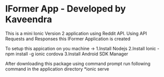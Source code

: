 # IFormer App - Developed by Kaveendra
This is a mini Ionic Version 2 application using Reddit API. Using API Requests and Responses this IFormer Application is created

To setup this appication on you machine ->
1.Install Nodejs
2.Install Ionic - npm install -g ionic cordova
3.Install Android SDK Manager

After downloading this package using command prompt run following command in the application directory
*ionic serve




